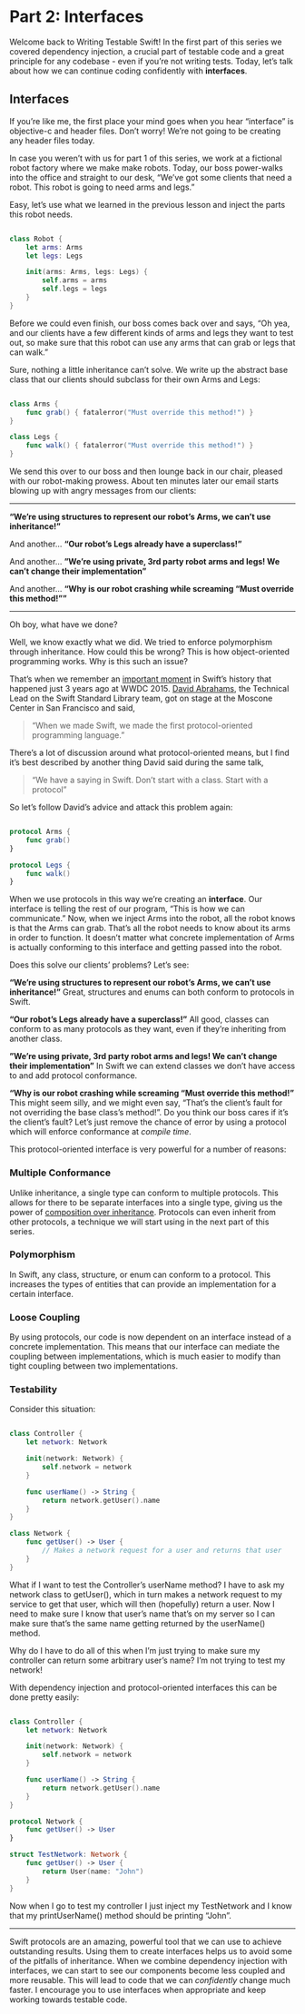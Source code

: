# Part 2: Interfaces
Welcome back to Writing Testable Swift! In the first part of this series we covered dependency injection, a crucial part of testable code and a great principle for any codebase - even if you’re not writing tests. Today, let’s talk about how we can continue coding confidently with **interfaces**.

## Interfaces
If you’re like me, the first place your mind goes when you hear “interface” is objective-c and header files. Don’t worry! We’re not going to be creating any header files today.

In case you weren’t with us for part 1 of this series, we work at a fictional robot factory where we make make robots. Today, our boss power-walks into the office and straight to our desk, “We’ve got some clients that need a robot. This robot is going to need arms and legs.”

Easy, let’s use what we learned in the previous lesson and inject the parts this robot needs.

```swift

class Robot {
	let arms: Arms
	let legs: Legs

	init(arms: Arms, legs: Legs) {
		self.arms = arms
		self.legs = legs
	}
}

```

Before we could even finish, our boss comes back over and says, “Oh yea, and our clients have a few different kinds of arms and legs they want to test out, so make sure that this robot can use any arms that can grab or legs that can walk.”

Sure, nothing a little inheritance can’t solve. We write up the abstract base class that our clients should subclass for their own Arms and Legs:

```swift

class Arms {
	func grab() { fatalerror("Must override this method!") }
}

class Legs {
	func walk() { fatalerror("Must override this method!") }
}

```

We send this over to our boss and then lounge back in our chair, pleased with our robot-making prowess. About ten minutes later our email starts blowing up with angry messages from our clients:

- - - -

**“We’re using structures to represent our robot’s Arms, we can’t use inheritance!”**

And another…
**“Our robot’s Legs already have a superclass!”**

And another…
**”We’re using private, 3rd party robot arms and legs! We can’t change their implementation”**

And another…
**“Why is our robot crashing while screaming “Must override this method!””**

- - - -

Oh boy, what have we done?

Well, we know exactly what we did. We tried to enforce polymorphism through inheritance. How could this be wrong? This is how object-oriented programming works. Why is this such an issue?

That’s when we remember an [important moment](https://developer.apple.com/videos/play/wwdc2015/408/) in Swift’s history that happened just 3 years ago at WWDC 2015. [David Abrahams](https://daveabrahams.com), the Technical Lead on the Swift Standard Library team, got on stage at the Moscone Center in San Francisco and said, 

> “When we made Swift, we made the first protocol-oriented programming language.”  

There’s a lot of discussion around what protocol-oriented means, but I find it’s best described by another thing David said during the same talk,

> “We have a saying in Swift. Don’t start with a class. Start with a protocol”  

So let’s follow David’s advice and attack this problem again:

```swift

protocol Arms {
	func grab()
}

protocol Legs {
	func walk()
}

```

When we use protocols in this way we’re creating an **interface**. Our interface is telling the rest of our program, “This is how we can communicate.” Now, when we inject Arms into the robot, all the robot knows is that the Arms can grab. That’s all the robot needs to know about its arms in order to function. It doesn’t matter what concrete implementation of Arms is actually conforming to this interface and getting passed into the robot.

Does this solve our clients’ problems? Let’s see:

**“We’re using structures to represent our robot’s Arms, we can’t use inheritance!”**
Great, structures and enums can both conform to protocols in Swift.

**“Our robot’s Legs already have a superclass!”**
All good, classes can conform to as many protocols as they want, even if they’re inheriting from another class.

**”We’re using private, 3rd party robot arms and legs! We can’t change their implementation”**
In Swift we can extend classes we don’t have access to and add protocol conformance. 

**“Why is our robot crashing while screaming “Must override this method!”**
This might seem silly, and we might even say, “That’s the client’s fault for not overriding the base class’s method!”. Do you think our boss cares if it’s the client’s fault? Let’s just remove the chance of error by using a protocol which will enforce conformance at _compile time_.

This protocol-oriented interface is very powerful for a number of reasons:

### Multiple Conformance
Unlike inheritance, a single type can conform to multiple protocols. This allows for there to be separate interfaces into a single type, giving us the power of [composition over inheritance](https://en.wikipedia.org/wiki/Composition_over_inheritance). Protocols can even inherit from other protocols, a technique we will start using in the next part of this series.

### Polymorphism
In Swift, any class, structure, or enum can conform to a protocol. This increases the types of entities that can provide an implementation for a certain interface.

### Loose Coupling
By using protocols, our code is now dependent on an interface instead of a concrete implementation. This means that our interface can mediate the coupling between implementations, which is much easier to modify than tight coupling between two implementations.

### Testability
Consider this situation:

```swift

class Controller {
	let network: Network

	init(network: Network) {
		self.network = network
	}

	func userName() -> String {
		return network.getUser().name
	}
}

class Network {
	func getUser() -> User {
		// Makes a network request for a user and returns that user
	}
}

```

What if I want to test the Controller’s userName method? I have to ask my network class to getUser(), which in turn makes a network request to my service to get that user, which will then (hopefully) return a user. Now I need to make sure I know that user’s name that’s on my server so I can make sure that’s the same name getting returned by the userName() method.

Why do I have to do all of this when I’m just trying to make sure my controller can return some arbitrary user’s name? I’m not trying to test my network!

With dependency injection and protocol-oriented interfaces this can be done pretty easily:

```swift

class Controller {
	let network: Network

	init(network: Network) {
		self.network = network
	}

	func userName() -> String {
		return network.getUser().name
	}
}

protocol Network {
	func getUser() -> User
}

struct TestNetwork: Network {
	func getUser() -> User {
		return User(name: "John")
	}
}

```

Now when I go to test my controller I just inject my TestNetwork and I know that my printUserName() method should be printing “John”.

- - - -

Swift protocols are an amazing, powerful tool that we can use to achieve outstanding results. Using them to create interfaces helps us to avoid some of the pitfalls of inheritance. When we combine dependency injection with interfaces, we can start to see our components become less coupled and more reusable. This will lead to code that we can _confidently_ change much faster. I encourage you to use interfaces when appropriate and keep working towards testable code.

